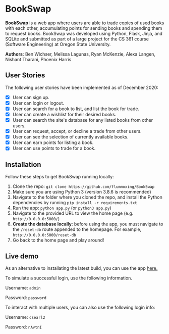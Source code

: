 # BookSwap

**BookSwap** is a web app where users are able to trade copies of used books with each other, accumulating points for sending books and spending them to request books. BookSwap was developed using Python, Flask, Jinja, and SQLite and submitted as part of a large project for the CS 361 course (Software Engineering) at Oregon State University.

**Authors**: 
Ben Wichser, Melissa Lagunas, Ryan McKenzie, Alexa Langen, Nishant Tharani, Phoenix Harris


## User Stories
The following user stories have been implemented as of December 2020: 

- [X] User can sign up. 
- [X] User can login or logout. 
- [X] User can search for a book to list, and list the book for trade.
- [X] User can create a wishlist for their desired books.
- [X] User can search the site's database for any listed books from other users.
- [X] User can request, accept, or decline a trade from other users.
- [X] User can see the selection of currently available books. 
- [X] User can earn points for listing a book. 
- [X] User can use points to trade for a book.

## Installation

Follow these steps to get BookSwap running locally:

1. Clone the repo: `git clone https://github.com/flummoxing/BookSwap`
2. Make sure you are using Python 3 (version 3.8.6 is recommended)
3. Navigate to the folder where you cloned the repo, and install the Python dependencies by running `pip install -r requirements.txt`
4. Run the app: `python app.py` (or `python3 app.py`)
5. Navigate to the provided URL to view the home page (e.g. `http://0.0.0.0:5000/`)
6. **Create the database locally**: before using the app, you must navigate to the `/reset-db` route appended to the homepage. For example, `http://0.0.0.0:5000/reset-db`
7. Go back to the home page and play around! 

## Live demo

As an alternative to installating the latest build, you can use the app [here.](https://bookswap.benwichser.com/)


To simulate a successful login, use the following information.

Username: `admin`

Password: `password`

To interact with multiple users, you can also use the following login info:

Username: `csearl2`

Password: `nAvtnI`







